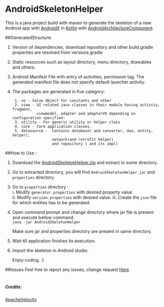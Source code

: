 # AndroidSkeletonHelper
This is a java project build with maven to generate the skeleton of 
a new Android app with [AndroidX](https://developer.android.com/jetpack/androidx/) in [Kotlin](https://kotlinlang.org/)
with [AndroidArchitectureComponent](https://developer.android.com/topic/libraries/architecture/).

##GeneratedStructure:
1. Version of dependencies, download repository and other build.gradle properties are resolved from versions.gradle
2. Static resources such as layout directory, menu directory, drawables and others.
3. Android Manifest File with entry of activities, permission tag. 
The generated manifest file does not specify default launcher activity.
4. The packages are generated in five category:
        
        1. vo - Value Object for constants and other
        2. view - UI related java classes in their module having activity, fragment, 
                  viewmodel, adapter and adapterVO depending on configuration specified.
        3. utility - For generic utility or helper class
        4. core - Core application classes.
        5. datasource -  Contains database( and converter, dao, entity, helper), 
                         network(and retrofit helper)
                         and repository ( and its impl)         


##How to Use :
1. Download the [AndroidSkeletonHelper.zip]() and extract to some directory.
2. Go to extracted directory, you will find `AndroidSkeletonHelper.jar` and `properties` 
directory.
3. Go to `properties` directory :   
       i. Modify `generator.properties` with desired property value.  
       ii. Modify `version.properties` with desired value.
       iii. Create the `json` file for which entities has to be generated.

4. Open command prompt and change directory where jar file is present and execute bellow command.     
         `java -jar AndroidSkeletonHelper`  
         
    Make sure jar and properties directory are present in same directory.
 5. Wait till application finishes its execution.
 6. Import the skeleton in Android studio.
 
      Enjoy coding. :)
        
        
##Issues
Feel free to report any issues, change request [Here](https://github.com/aashish-aadarsh/AndroidSkeletonHelper/issues)

#

##### Credits:
[ApacheVelocity](http://velocity.apache.org/) 
